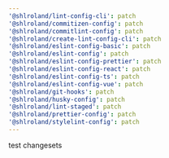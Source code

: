 ```yaml
---
'@shlroland/lint-config-cli': patch
'@shlroland/commitizen-config': patch
'@shlroland/commitlint-config': patch
'@shlroland/create-lint-config-cli': patch
'@shlroland/eslint-config-basic': patch
'@shlroland/eslint-config': patch
'@shlroland/eslint-config-prettier': patch
'@shlroland/eslint-config-react': patch
'@shlroland/eslint-config-ts': patch
'@shlroland/eslint-config-vue': patch
'@shlroland/git-hooks': patch
'@shlroland/husky-config': patch
'@shlroland/lint-staged': patch
'@shlroland/prettier-config': patch
'@shlroland/stylelint-config': patch
---
```


test changesets
